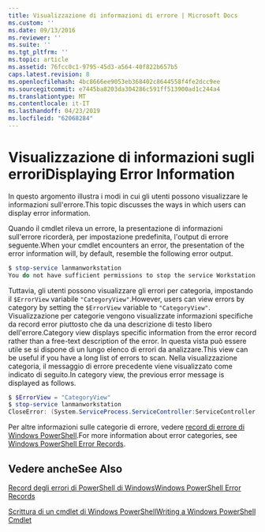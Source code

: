 ```yaml
---
title: Visualizzazione di informazioni di errore | Microsoft Docs
ms.custom: ''
ms.date: 09/13/2016
ms.reviewer: ''
ms.suite: ''
ms.tgt_pltfrm: ''
ms.topic: article
ms.assetid: 76fcc0c1-9795-45d3-a564-40f822b657b5
caps.latest.revision: 8
ms.openlocfilehash: 4bc8666ee9053eb368402c8644558f4fe2dcc9ee
ms.sourcegitcommit: e7445ba8203da304286c591ff513900ad1c244a4
ms.translationtype: MT
ms.contentlocale: it-IT
ms.lasthandoff: 04/23/2019
ms.locfileid: "62068284"
---
```

# <a name="displaying-error-information"></a><span data-ttu-id="b057f-102">Visualizzazione di informazioni sugli errori</span><span class="sxs-lookup"><span data-stu-id="b057f-102">Displaying Error Information</span></span>

<span data-ttu-id="b057f-103">In questo argomento illustra i modi in cui gli utenti possono visualizzare le informazioni sull'errore.</span><span class="sxs-lookup"><span data-stu-id="b057f-103">This topic discusses the ways in which users can display error information.</span></span>

<span data-ttu-id="b057f-104">Quando il cmdlet rileva un errore, la presentazione di informazioni sull'errore ricorderà, per impostazione predefinita, l'output di errore seguente.</span><span class="sxs-lookup"><span data-stu-id="b057f-104">When your cmdlet encounters an error, the presentation of the error information will, by default, resemble the following error output.</span></span>

```powershell
$ stop-service lanmanworkstation
You do not have sufficient permissions to stop the service Workstation.
```

<span data-ttu-id="b057f-105">Tuttavia, gli utenti possono visualizzare gli errori per categoria, impostando il `$ErrorView` variabile `"CategoryView"`.</span><span class="sxs-lookup"><span data-stu-id="b057f-105">However, users can view errors by category by setting the `$ErrorView` variable to `"CategoryView"`.</span></span> <span data-ttu-id="b057f-106">Visualizzazione per categorie vengono visualizzate informazioni specifiche da record error piuttosto che da una descrizione di testo libero dell'errore.</span><span class="sxs-lookup"><span data-stu-id="b057f-106">Category view displays specific information from the error record rather than a free-text description of the error.</span></span> <span data-ttu-id="b057f-107">In questa vista può essere utile se si dispone di un lungo elenco di errori da analizzare.</span><span class="sxs-lookup"><span data-stu-id="b057f-107">This view can be useful if you have a long list of errors to scan.</span></span> <span data-ttu-id="b057f-108">Nella visualizzazione categoria, il messaggio di errore precedente viene visualizzato come indicato di seguito.</span><span class="sxs-lookup"><span data-stu-id="b057f-108">In category view, the previous error message is displayed as follows.</span></span>

```powershell
$ $ErrorView = "CategoryView"
$ stop-service lanmanworkstation
CloseError: (System.ServiceProcess.ServiceController:ServiceController) [stop-service], ServiceCommandException
```

<span data-ttu-id="b057f-109">Per altre informazioni sulle categorie di errore, vedere [record di errore di Windows PowerShell](./windows-powershell-error-records.md).</span><span class="sxs-lookup"><span data-stu-id="b057f-109">For more information about error categories, see [Windows PowerShell Error Records](./windows-powershell-error-records.md).</span></span>

## <a name="see-also"></a><span data-ttu-id="b057f-110">Vedere anche</span><span class="sxs-lookup"><span data-stu-id="b057f-110">See Also</span></span>

[<span data-ttu-id="b057f-111">Record degli errori di PowerShell di Windows</span><span class="sxs-lookup"><span data-stu-id="b057f-111">Windows PowerShell Error Records</span></span>](./windows-powershell-error-records.md)

[<span data-ttu-id="b057f-112">Scrittura di un cmdlet di Windows PowerShell</span><span class="sxs-lookup"><span data-stu-id="b057f-112">Writing a Windows PowerShell Cmdlet</span></span>](./writing-a-windows-powershell-cmdlet.md)
